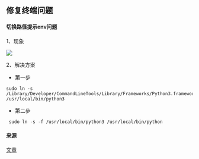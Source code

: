 ## 修复终端问题

#### 切换路径提示env问题

1、现象

![](https://cdn.jsdelivr.net/gh/GJBlog/Notes/Mac/images/%E7%BB%88%E7%AB%AF%E6%8F%90%E7%A4%BAenv.png)

2、解决方案

* 第一步

```shell
sudo ln -s /Library/Developer/CommandLineTools/Library/Frameworks/Python3.framework/Versions/3.8/bin/python3 /usr/local/bin/python3
```

* 第二步

```shell
 sudo ln -s -f /usr/local/bin/python3 /usr/local/bin/python
```

#### 来源

[文章](https://blog.csdn.net/shenhonglei1234/article/details/124487144)